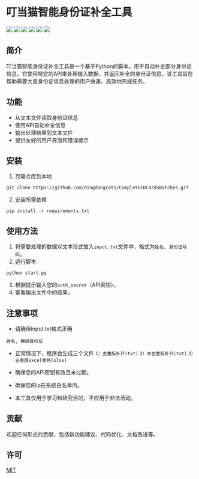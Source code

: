 # 叮当猫智能身份证补全工具

![](https://img.shields.io/github/stars/pandao/editor.md.svg) ![](https://img.shields.io/github/forks/pandao/editor.md.svg) ![](https://img.shields.io/github/tag/pandao/editor.md.svg) ![](https://img.shields.io/github/release/pandao/editor.md.svg) ![](https://img.shields.io/github/issues/pandao/editor.md.svg) ![](https://img.shields.io/bower/v/editor.md.svg)

## 简介
叮当猫智能身份证补全工具是一个基于Python的脚本，用于自动补全部分身份证信息。它使用特定的API来处理输入数据，并返回补全的身份证信息。该工具旨在帮助需要大量身份证信息处理的用户快速、高效地完成任务。

## 功能
- 从文本文件读取身份证信息
- 使用API自动补全信息
- 输出处理结果到文本文件
- 提供友好的用户界面和错误提示

## 安装
1. 克隆仓库到本地
```
git clone https://github.com/dingdangcats/CompleteIDCardsBatches.git
```
2. 安装所需依赖
```
pip install -r requirements.txt
```

## 使用方法
1. 将需要处理的数据以文本形式放入`input.txt`文件中，格式为`姓名, 身份证号码`。
2. 运行脚本:
```
python start.py
```
3. 根据提示输入您的`auth_secret`（API密钥）。
4. 查看输出文件中的结果。

## 注意事项
- 请确保input.txt格式正确
```
姓名, 模糊身份证
```
- 正常情况下，程序会生成三个文件
`1）去重版补齐(txt)`
`2）未去重版补齐(txt)`
`2）去重版excel表格(xlsx)`

- 确保您的API密钥有效且未过期。
- 确保您的ip在系统白名单内。
- 本工具仅用于学习和研究目的，不应用于非法活动。

## 贡献
欢迎任何形式的贡献，包括新功能建议、代码优化、文档改进等。

## 许可
[MIT](https://opensource.org/licenses/MIT)





